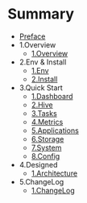 # Summary

* [Preface](README.md)
* 1.Overview
   * [1.Overview](1.Overview/1.Overview.md)
* 2.Env & Install
   * [1.Env](2.Install/1.Env.md)
   * [2.Install](2.Install/2.Installing.md)
* 3.Quick Start
   * [1.Dashboard](3.Manuals/1.Dashboard.md)
   * [2.Hive](3.Manuals/2.Hive.md)
   * [3.Tasks](3.Manuals/3.Tasks.md)
   * [4.Metrics](3.Manuals/4.Metrics.md)
   * [5.Applications](3.Manuals/5.Applications.md)
   * [6.Storage](3.Manuals/6.Storage.md)
   * [7.System](3.Manuals/7.System.md)
   * [8.Config](3.Manuals/8.Config.md)
* 4.Designed
   * [1.Architecture](4.Designed/1.Architecture.md)
* 5.ChangeLog
   * [1.ChangeLog](5.ChangeLog/1.ChangeLog.md)
